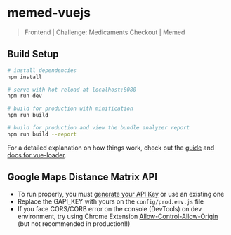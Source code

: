 # memed-vuejs

> Frontend | Challenge: Medicaments Checkout | Memed

## Build Setup

``` bash
# install dependencies
npm install

# serve with hot reload at localhost:8080
npm run dev

# build for production with minification
npm run build

# build for production and view the bundle analyzer report
npm run build --report
```

For a detailed explanation on how things work, check out the [guide](http://vuejs-templates.github.io/webpack/) and [docs for vue-loader](http://vuejs.github.io/vue-loader).

## Google Maps Distance Matrix API
- To run properly, you must [generate your API Key](https://developers.google.com/maps/documentation/javascript/get-api-key) or use an existing one
- Replace the GAPI_KEY with yours on the `config/prod.env.js` file
- If you face CORS/CORB error on the console (DevTools) on dev environment, try using Chrome Extension [Allow-Control-Allow-Origin](https://chrome.google.com/webstore/detail/allow-control-allow-origi/nlfbmbojpeacfghkpbjhddihlkkiljbi) (but not recommended in production!!)


